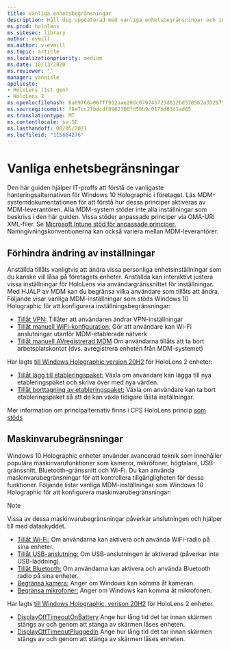 ```yaml
---
title: Vanliga enhetsbegränsningar
description: Håll dig uppdaterad med vanliga enhetsbegränsningar och inställningar för HoloLens enhet med mixad verklighet.
ms.prod: hololens
ms.sitesec: library
author: evmill
ms.author: v-evmill
ms.topic: article
ms.localizationpriority: medium
ms.date: 10/13/2020
ms.reviewer: ''
manager: yannisle
appliesto:
- HoloLens (1st gen)
- HoloLens 2
ms.openlocfilehash: 6a09766a06fff912aae20dc07974b723d812bd370562a33297552dc0d2f7f12c
ms.sourcegitcommit: f8e7cc2fbdcdf8962700fd50b9c017bd83d1ad65
ms.translationtype: MT
ms.contentlocale: sv-SE
ms.lasthandoff: 08/05/2021
ms.locfileid: "115664276"
---
```

# <a name="common-device-restrictions"></a>Vanliga enhetsbegränsningar 

Den här guiden hjälper IT-proffs att förstå de vanligaste hanteringsalternativen för Windows 10 Holographic i företaget. Läs MDM-systemdokumentationen för att förstå hur dessa principer aktiveras av MDM-leverantören. Alla MDM-system stöder inte alla inställningar som beskrivs i den här guiden. Vissa stöder anpassade principer via OMA-URI XML-filer. Se [Microsoft Intune stöd för anpassade principer.](/mem/intune/configuration/custom-settings-windows-10) Namngivningskonventionerna kan också variera mellan MDM-leverantörer.

## <a name="prevent-changing-of-settings"></a>Förhindra ändring av inställningar
Anställda tillåts vanligtvis att ändra vissa personliga enhetsinställningar som du kanske vill låsa på företagets enheter. Anställda kan interaktivt justera vissa inställningar för HoloLens via användargränssnittet för inställningar. Med HJÄLP av MDM kan du begränsa vilka användare som tillåts att ändra. Följande visar vanliga MDM-inställningar som stöds Windows 10 Holographic för att konfigurera inställningsbegränsningar:
-   [Tillåt VPN:](/windows/client-management/mdm/policy-csp-settings#settings-allowvpn) Tillåter att användaren ändrar VPN-inställningar
-   [Tillåt manuell WiFi-konfiguration:](/windows/client-management/mdm/policy-csp-wifi#wifi-allowmanualwificonfiguration) Gör att användare kan Wi-Fi anslutningar utanför MDM-etablerade nätverk
-   [Tillåt manuell AVregistrerad MDM](/windows/client-management/mdm/policy-csp-experience#experience-allowmanualmdmunenrollment) Om användarna tillåts att ta bort arbetsplatskontot (dvs. avregistrera enheten från MDM-systemet)

Har lagts [till Windows Holographic version 20H2](hololens-release-notes.md#windows-holographic-version-20h2) för HoloLens 2 enheter:
- [Tillåt lägg till etableringspaket:](/windows/client-management/mdm/policy-csp-security#security-allowaddprovisioningpackage) Växla om användare kan lägga till nya etableringspaket och skriva över med nya värden.
- [Tillåt borttagning av etableringspaket:](/windows/client-management/mdm/policy-csp-security#security-allowremoveprovisioningpackage) Växla om användare kan ta bort etableringspaket så att de kan växla tidigare låsta inställningar.

Mer information om principalternativ finns i CPS HoloLens princip [som stöds](/windows/client-management/mdm/policy-csps-supported-by-hololens2)

## <a name="hardware-restrictions"></a>Maskinvarubegränsningar
Windows 10 Holographic enheter använder avancerad teknik som innehåller populära maskinvarufunktioner som kameror, mikrofoner, högtalare, USB-gränssnitt, Bluetooth-gränssnitt och Wi-Fi. Du kan använda maskinvarubegränsningar för att kontrollera tillgängligheten för dessa funktioner.
Följande listar vanliga MDM-inställningar som Windows 10 Holographic för att konfigurera maskinvarubegränsningar:

> [!NOTE]
> Vissa av dessa maskinvarubegränsningar påverkar anslutningen och hjälper till med dataskyddet.

-   [Tillåt Wi-Fi:](/windows/client-management/mdm/policy-csp-wifi#wifi-allowwifi) Om användarna kan aktivera och använda WiFi-radio på sina enheter.
-   [Tillåt USB-anslutning:](/windows/client-management/mdm/policy-csp-connectivity#connectivity-allowusbconnection) Om USB-anslutningen är aktiverad (påverkar inte USB-laddning).
-   [Tillåt Bluetooth:](/windows/client-management/mdm/policy-csp-connectivity#connectivity-allowbluetooth) Om användarna kan aktivera och använda Bluetooth radio på sina enheter.
-   [Begränsa kamera:](/windows/client-management/mdm/policy-csp-privacy#privacy-letappsaccesscamera) Anger om Windows kan komma åt kameran.
-   [Begränsa mikrofoner:](/windows/client-management/mdm/policy-csp-privacy#privacy-letappsaccessmicrophone) Anger om Windows kan komma åt mikrofonen.

Har lagts [till Windows Holographic, verison 20H2](hololens-release-notes.md#windows-holographic-version-20h2) för HoloLens 2 enheter. 
- [DisplayOffTimeoutOnBattery](/windows/client-management/mdm/policy-csp-power#power-displayofftimeoutonbattery) Ange hur lång tid det tar innan skärmen stängs av och genom att stänga av skärmen låses enheten. 
- [DisplayOffTimeoutPluggedIn](/windows/client-management/mdm/policy-csp-power#power-displayofftimeoutpluggedin) Ange hur lång tid det tar innan skärmen stängs av och genom att stänga av skärmen låses enheten. 
